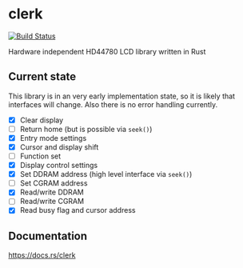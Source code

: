 # clerk

[![Build Status](https://travis-ci.org/kunerd/clerk.svg?branch=master)](https://travis-ci.org/kunerd/clerk)

Hardware independent HD44780 LCD library written in Rust

## Current state
This library is in an very early implementation state, so it is likely that
interfaces will change. Also there is no error handling currently.

- [x] Clear display
- [ ] Return home (but is possible via `seek()`)
- [x] Entry mode settings
- [x] Cursor and display shift
- [ ] Function set
- [x] Display control settings
- [x] Set DDRAM address (high level interface via `seek()`)
- [ ] Set CGRAM address
- [x] Read/write DDRAM
- [ ] Read/write CGRAM
- [x] Read busy flag and cursor address

## Documentation
https://docs.rs/clerk
